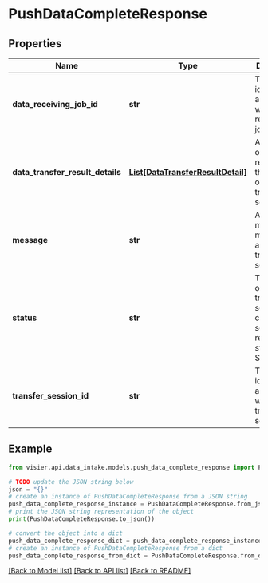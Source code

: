 # PushDataCompleteResponse


## Properties

Name | Type | Description | Notes
------------ | ------------- | ------------- | -------------
**data_receiving_job_id** | **str** | The unique identifier associated with the receiving job. | [optional] 
**data_transfer_result_details** | [**List[DataTransferResultDetail]**](DataTransferResultDetail.md) | A list of objects representing the results of the transfer session. | [optional] 
**message** | **str** | A meaningful message about the transfer session. | [optional] 
**status** | **str** | The status of the transfer session. A completed session returns the status SUCCEED. | [optional] 
**transfer_session_id** | **str** | The unique identifier associated with the transfer session. | [optional] 

## Example

```python
from visier.api.data_intake.models.push_data_complete_response import PushDataCompleteResponse

# TODO update the JSON string below
json = "{}"
# create an instance of PushDataCompleteResponse from a JSON string
push_data_complete_response_instance = PushDataCompleteResponse.from_json(json)
# print the JSON string representation of the object
print(PushDataCompleteResponse.to_json())

# convert the object into a dict
push_data_complete_response_dict = push_data_complete_response_instance.to_dict()
# create an instance of PushDataCompleteResponse from a dict
push_data_complete_response_from_dict = PushDataCompleteResponse.from_dict(push_data_complete_response_dict)
```
[[Back to Model list]](../README.md#documentation-for-models) [[Back to API list]](../README.md#documentation-for-api-endpoints) [[Back to README]](../README.md)


